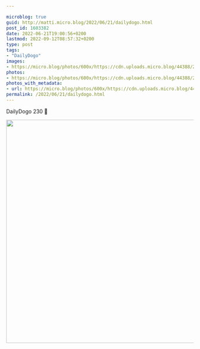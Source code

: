 ```yaml
---

microblog: true
guid: http://matti.micro.blog/2022/06/21/dailydogo.html
post_id: 1603382
date: 2022-06-21T19:00:56+0200
lastmod: 2022-09-12T08:57:32+0200
type: post
tags:
- "DailyDogo"
images:
- https://micro.blog/photos/600x/https://cdn.uploads.micro.blog/44388/2022/48712f72e3.jpg
photos:
- https://micro.blog/photos/600x/https://cdn.uploads.micro.blog/44388/2022/48712f72e3.jpg
photos_with_metadata:
- url: https://micro.blog/photos/600x/https://cdn.uploads.micro.blog/44388/2022/48712f72e3.jpg
permalink: /2022/06/21/dailydogo.html
---
```

DailyDogo 230 🐶

<img src="/media/uploads/2022/48712f72e3.jpg" width="600" height="600" alt="" />
